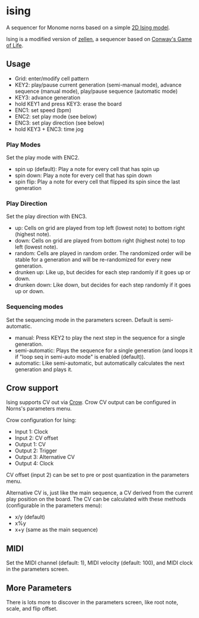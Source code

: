 # ising

A sequencer for Monome norns based on a simple [2D Ising model](https://en.wikipedia.org/wiki/Ising_model).

Ising is a modified version of [zellen](https://github.com/sarweiler/zellen), a sequencer based on [Conway's Game of Life](https://en.wikipedia.org/wiki/Conway%27s_Game_of_Life).

## Usage

* Grid: enter/modify cell pattern
* KEY2: play/pause current generation (semi-manual mode), advance sequence (manual mode), play/pause sequence (automatic mode)
* KEY3: advance generation
* hold KEY1 and press KEY3: erase the board
* ENC1: set speed (bpm)
* ENC2: set play mode (see below)
* ENC3: set play direction (see below)
* hold KEY3 + ENC3: time jog

### Play Modes

Set the play mode with ENC2.
* spin up (default): Play a note for every cell that has spin up
* spin down: Play a note for every cell that has spin down
* spin flip: Play a note for every cell that flipped its spin since the last generation

### Play Direction

Set the play direction with ENC3.
* up: Cells on grid are played from top left (lowest note) to bottom right (highest note).
* down: Cells on grid are played from bottom right (highest note) to top left (lowest note).
* random: Cells are played in random order. The randomized order will be stable for a generation and will be re-randomized for every new generation.
* drunken up: Like up, but decides for each step randomly if it goes up or down.
* drunken down: Like down, but decides for each step randomly if it goes up or down.

### Sequencing modes
Set the sequencing mode in the parameters screen. Default is semi-automatic.
* manual: Press KEY2 to play the next step in the sequence for a single generation.
* semi-automatic: Plays the sequence for a single generation (and loops it if "loop seq in semi-auto mode" is enabled (default)).
* automatic: Like semi-automatic, but automatically calculates the next generation and plays it.

## Crow support

Ising supports CV out via [Crow](https://monome.org/docs/crow/). Crow CV output can be configured in Norns's parameters menu.

Crow configuration for Ising:
* Input 1: Clock
* Input 2: CV offset
* Output 1: CV
* Output 2: Trigger
* Output 3: Alternative CV
* Output 4: Clock

CV offset (input 2) can be set to pre or post quantization in the parameters menu.

Alternative CV is, just like the main sequence, a CV derived from the current play position on the board. The CV can be calculated with these methods (configurable in the parameters menu):
* x/y (default)
* x%y
* x+y (same as the main sequence)

## MIDI
Set the MIDI channel (default: 1), MIDI velocity (default: 100), and MIDI clock in the parameters screen.

## More Parameters
There is lots more to discover in the parameters screen, like root note, scale, and flip offset.
